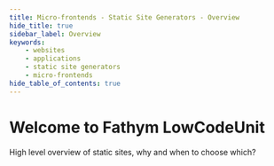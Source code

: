 ```yaml
---
title: Micro-frontends - Static Site Generators - Overview
hide_title: true
sidebar_label: Overview
keywords:
    - websites
    - applications
    - static site generators
    - micro-frontends
hide_table_of_contents: true
---
```


# Welcome to Fathym LowCodeUnit

High level overview of static sites, why and when to choose which?

